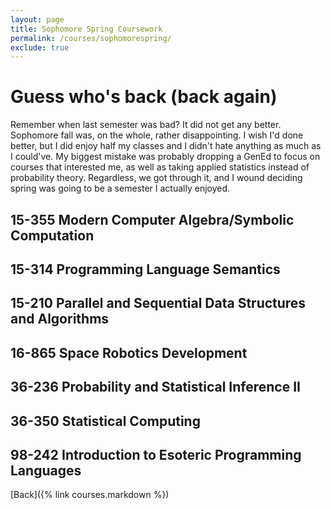 ```yaml
---
layout: page
title: Sophomore Spring Coursework
permalink: /courses/sophomorespring/
exclude: true
---
```



# Guess who's back (back again)

Remember when last semester was bad? It did not get any better. Sophomore fall was, on the whole, rather disappointing. I wish I'd done better, but I did enjoy half my classes and I didn't hate anything as much as I could've. My biggest mistake was probably dropping a GenEd to focus on courses that interested me, as well as taking applied statistics instead of probability theory. Regardless, we got through it, and I wound deciding spring was going to be a semester I actually enjoyed.

## 15-355 Modern Computer Algebra/Symbolic Computation

## 15-314 Programming Language Semantics

## 15-210 Parallel and Sequential Data Structures and Algorithms

## 16-865 Space Robotics Development

## 36-236 Probability and Statistical Inference II

## 36-350 Statistical Computing

## 98-242 Introduction to Esoteric Programming Languages



[Back]({% link courses.markdown %})
